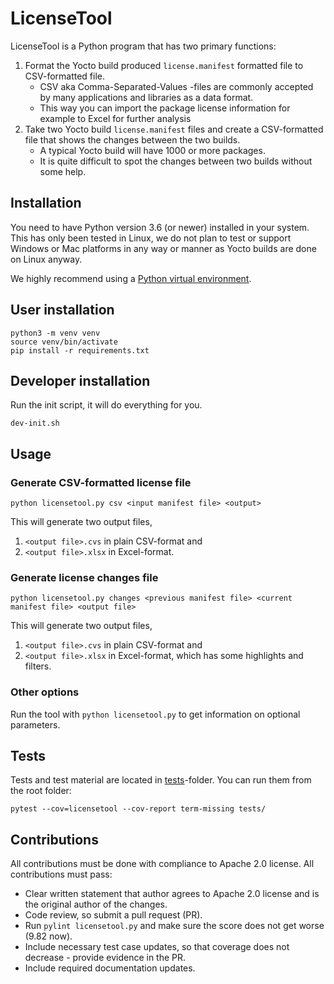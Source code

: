 # LicenseTool

LicenseTool is a Python program that has two primary functions:

1. Format the Yocto build produced `license.manifest` formatted file to CSV-formatted file.
    - CSV aka Comma-Separated-Values -files are commonly accepted by many applications and libraries as a data format.
    - This way you can import the package license information for example to Excel for further analysis
1. Take two Yocto build `license.manifest` files and create a CSV-formatted file that shows the changes between the two builds.
    - A typical Yocto build will have 1000 or more packages.
    - It is quite difficult to spot the changes between two builds without some help.

## Installation

You need to have Python version 3.6 (or newer) installed in your system. This has only been tested in Linux, we do not plan to test or support Windows or Mac platforms in any way or manner as Yocto builds are done on Linux anyway.

We highly recommend using a [Python virtual environment](https://docs.python.org/3/tutorial/venv.html).

## User installation

```
python3 -m venv venv
source venv/bin/activate
pip install -r requirements.txt
```

## Developer installation

Run the init script, it will do everything for you.

```
dev-init.sh
```


## Usage

### Generate CSV-formatted license file

`python licensetool.py csv <input manifest file> <output>`

This will generate two output files,

1. `<output file>.cvs` in plain CSV-format and
1. `<output file>.xlsx` in Excel-format.

### Generate license changes file

`python licensetool.py changes <previous manifest file> <current manifest file> <output file>`

This will generate two output files,

1. `<output file>.cvs` in plain CSV-format and
1. `<output file>.xlsx` in Excel-format, which has some highlights and filters.

### Other options

Run the tool with `python licensetool.py` to get information on optional parameters.

## Tests

Tests and test material are located in [tests](tests)-folder.
You can run them from the root folder:

```
pytest --cov=licensetool --cov-report term-missing tests/
```

## Contributions

All contributions must be done with compliance to Apache 2.0 license.
All contributions must pass:
- Clear written statement that author agrees to Apache 2.0 license and is the original author of the changes.
- Code review, so submit a pull request (PR).
- Run `pylint licensetool.py` and make sure the score does not get worse (9.82 now).
- Include necessary test case updates, so that coverage does not decrease - provide evidence in the PR.
- Include required documentation updates.
